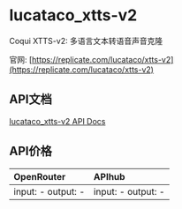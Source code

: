 # lucataco_xtts-v2

Coqui XTTS-v2: 多语言文本转语音声音克隆

官网: [https://replicate.com/lucataco/xtts-v2](https://replicate.com/lucataco/xtts-v2)

## API文档

[lucataco_xtts-v2 API Docs](../apis/zh/lucataco_xtts-v2.md)

## API价格

| OpenRouter | APIhub |
|:---|:---|
| input: - output: - | input: - output: - |

